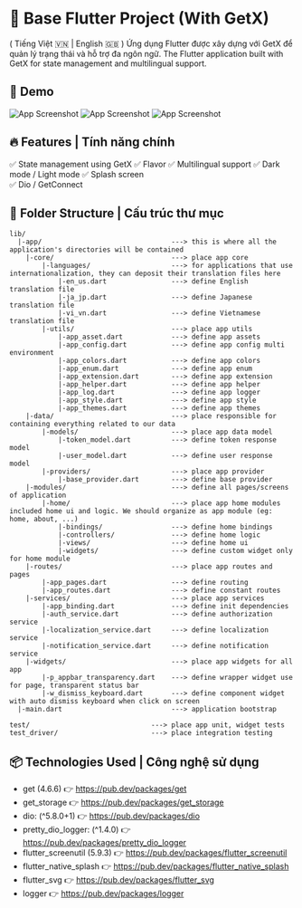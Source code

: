 # 🚀 Base Flutter Project (With GetX)

( Tiếng Việt 🇻🇳 | English 🇬🇧 )
Ứng dụng Flutter được xây dựng với GetX để quản lý trạng thái và hỗ trợ đa ngôn ngữ.
The Flutter application built with GetX for state management and multilingual support.

## 📸 Demo

![App Screenshot](assets/store/screenshots/screenshot_slash.png)
![App Screenshot](assets/store/screenshots/screenshot_settings_light.png)
![App Screenshot](assets/store/screenshots/screenshot_settings_dark.png)

## 🔥 Features | Tính năng chính

✅ State management using GetX
✅ Flavor
✅ Multilingual support
✅ Dark mode / Light mode
✅ Splash screen  
✅ Dio / GetConnect

## 📂 Folder Structure | Cấu trúc thư mục

```
lib/
  |-app/                                ---> this is where all the application's directories will be contained
    |-core/                             ---> place app core
        |-languages/                    ---> for applications that use internationalization, they can deposit their translation files here
            |-en_us.dart                ---> define English translation file
            |-ja_jp.dart                ---> define Japanese translation file
            |-vi_vn.dart                ---> define Vietnamese translation file
        |-utils/                        ---> place app utils
            |-app_asset.dart            ---> define app assets
            |-app_config.dart           ---> define app config multi environment
            |-app_colors.dart           ---> define app colors
            |-app_enum.dart             ---> define app enum
            |-app_extension.dart        ---> define app extension
            |-app_helper.dart           ---> define app helper
            |-app_log.dart              ---> define app logger
            |-app_style.dart            ---> define app style
            |-app_themes.dart           ---> define app themes
    |-data/                             ---> place responsible for containing everything related to our data
        |-models/                       ---> place app data model
            |-token_model.dart          ---> define token response model
            |-user_model.dart           ---> define user response model
        |-providers/                    ---> place app provider
            |-base_provider.dart        ---> define base provider
    |-modules/                          ---> define all pages/screens of application
        |-home/                         ---> place app home modules included home ui and logic. We should organize as app module (eg: home, about, ...)
            |-bindings/                 ---> define home bindings
            |-controllers/              ---> define home logic
            |-views/                    ---> define home ui
            |-widgets/                  ---> define custom widget only for home module
    |-routes/                           ---> place app routes and pages
        |-app_pages.dart                ---> define routing
        |-app_routes.dart               ---> define constant routes
    |-services/                         ---> place app services
        |-app_binding.dart              ---> define init dependencies
        |-auth_service.dart             ---> define authorization service
        |-localization_service.dart     ---> define localization service
        |-notification_service.dart     ---> define notification service
    |-widgets/                          ---> place app widgets for all app
        |-p_appbar_transparency.dart    ---> define wrapper widget use for page, transparent status bar
        |-w_dismiss_keyboard.dart       ---> define component widget with auto dismiss keyboard when click on screen
  |-main.dart                           ---> application bootstrap

test/                              ---> place app unit, widget tests
test_driver/                       ---> place integration testing
```

## 📦 Technologies Used | Công nghệ sử dụng

- get (4.6.6) 👉 https://pub.dev/packages/get
- get_storage 👉 https://pub.dev/packages/get_storage
- dio: (^5.8.0+1) 👉 https://pub.dev/packages/dio
- pretty_dio_logger: (^1.4.0) 👉 https://pub.dev/packages/pretty_dio_logger
- flutter_screenutil (5.9.3) 👉 https://pub.dev/packages/flutter_screenutil
- flutter_native_splash 👉 https://pub.dev/packages/flutter_native_splash
- flutter_svg 👉 https://pub.dev/packages/flutter_svg
- logger 👉 https://pub.dev/packages/logger